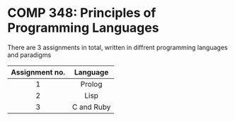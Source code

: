 # COMP 348: Principles of Programming Languages 

There are 3 assignments in total, written in diffrent programming languages and paradigms

|Assignment no.|Language|
|:-:	|:-:	|
| 1  	|Prolog |
| 2  	|Lisp|
| 3  	|C and Ruby|

